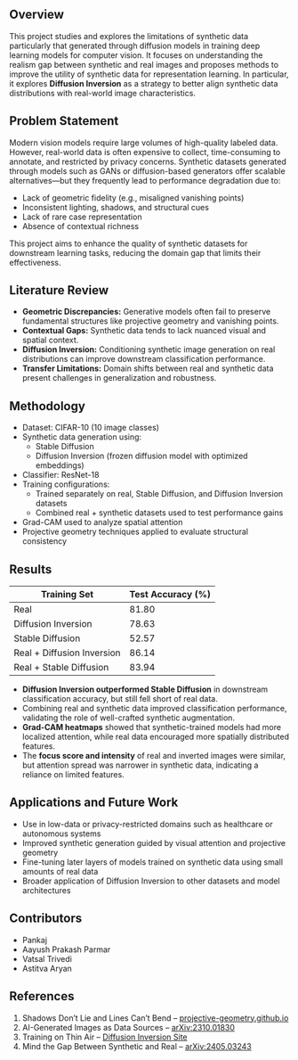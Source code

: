## Overview

This project studies and explores the limitations of synthetic data particularly that generated through diffusion models in training deep learning models for computer vision. It focuses on understanding the realism gap between synthetic and real images and proposes methods to improve the utility of synthetic data for representation learning. In particular, it explores **Diffusion Inversion** as a strategy to better align synthetic data distributions with real-world image characteristics.


## Problem Statement

Modern vision models require large volumes of high-quality labeled data. However, real-world data is often expensive to collect, time-consuming to annotate, and restricted by privacy concerns. Synthetic datasets generated through models such as GANs or diffusion-based generators offer scalable alternatives—but they frequently lead to performance degradation due to:

- Lack of geometric fidelity (e.g., misaligned vanishing points)
- Inconsistent lighting, shadows, and structural cues
- Lack of rare case representation
- Absence of contextual richness

This project aims to enhance the quality of synthetic datasets for downstream learning tasks, reducing the domain gap that limits their effectiveness.



## Literature Review

- **Geometric Discrepancies:** Generative models often fail to preserve fundamental structures like projective geometry and vanishing points.
- **Contextual Gaps:** Synthetic data tends to lack nuanced visual and spatial context.
- **Diffusion Inversion:** Conditioning synthetic image generation on real distributions can improve downstream classification performance.
- **Transfer Limitations:** Domain shifts between real and synthetic data present challenges in generalization and robustness.



## Methodology

- Dataset: CIFAR-10 (10 image classes)
- Synthetic data generation using:
  - Stable Diffusion
  - Diffusion Inversion (frozen diffusion model with optimized embeddings)
- Classifier: ResNet-18
- Training configurations:
  - Trained separately on real, Stable Diffusion, and Diffusion Inversion datasets
  - Combined real + synthetic datasets used to test performance gains
- Grad-CAM used to analyze spatial attention
- Projective geometry techniques applied to evaluate structural consistency



## Results

| Training Set                | Test Accuracy (%) |
|----------------------------|-------------------|
| Real                       | 81.80             |
| Diffusion Inversion        | 78.63             |
| Stable Diffusion           | 52.57             |
| Real + Diffusion Inversion | 86.14             |
| Real + Stable Diffusion    | 83.94             |



- **Diffusion Inversion outperformed Stable Diffusion** in downstream classification accuracy, but still fell short of real data.
- Combining real and synthetic data improved classification performance, validating the role of well-crafted synthetic augmentation.
- **Grad-CAM heatmaps** showed that synthetic-trained models had more localized attention, while real data encouraged more spatially distributed features.
- The **focus score and intensity** of real and inverted images were similar, but attention spread was narrower in synthetic data, indicating a reliance on limited features.



## Applications and Future Work

- Use in low-data or privacy-restricted domains such as healthcare or autonomous systems
- Improved synthetic generation guided by visual attention and projective geometry
- Fine-tuning later layers of models trained on synthetic data using small amounts of real data
- Broader application of Diffusion Inversion to other datasets and model architectures



## Contributors
  
- Pankaj
- Aayush Prakash Parmar
- Vatsal Trivedi  
- Astitva Aryan


## References

1. Shadows Don’t Lie and Lines Can’t Bend – [projective-geometry.github.io](https://projective-geometry.github.io/)
2. AI-Generated Images as Data Sources – [arXiv:2310.01830](https://arxiv.org/pdf/2310.01830)
3. Training on Thin Air – [Diffusion Inversion Site](https://sites.google.com/view/diffusion-inversion)
4. Mind the Gap Between Synthetic and Real – [arXiv:2405.03243](https://arxiv.org/pdf/2405.03243)
